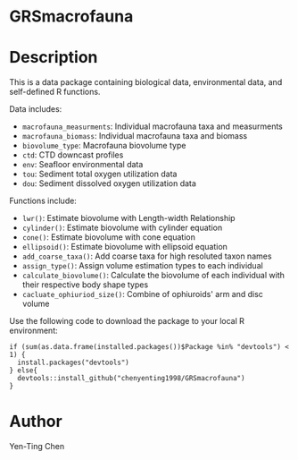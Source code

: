 # GRSmacrofauna

# Description
This is a data package containing biological data, environmental data, and self-defined R functions.

Data includes:
 - `macrofauna_measurments`: Individual macrofauna taxa and measurments
 - `macrofauna_biomass`:  Individual macrofauna taxa and biomass
 - `biovolume_type`:  Macrofauna biovolume type
 - `ctd`: CTD downcast profiles
 - `env`: Seafloor environmental data
 - `tou`: Sediment total oxygen utilization data
 - `dou`: Sediment dissolved oxygen utilization data

Functions include:
 - `lwr()`: Estimate biovolume with Length-width Relationship
 - `cylinder()`: Estimate biovolume with cylinder equation
 - `cone()`: Estimate biovolume with cone equation
 - `ellipsoid()`: Estimate biovolume with ellipsoid equation
 - `add_coarse_taxa()`: Add coarse taxa for high resoluted taxon names
 - `assign_type()`: Assign volume estimation types to each individual
 - `calculate_biovolume()`: Calculate the biovolume of each individual with their respective body shape types
 -  `cacluate_ophiuriod_size()`: Combine of ophiuroids' arm and disc volume

Use the following code to download the package to your local R environment:

```
if (sum(as.data.frame(installed.packages())$Package %in% "devtools") < 1) {
  install.packages("devtools")
} else{
  devtools::install_github("chenyenting1998/GRSmacrofauna")
}
```

# Author
Yen-Ting Chen
